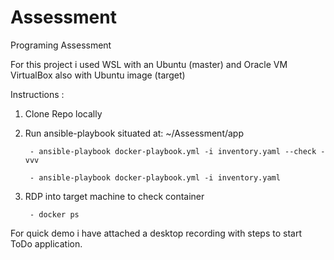 # Assessment

Programing Assessment

  For this project i used WSL with an Ubuntu (master) and Oracle VM VirtualBox also with Ubuntu image (target)

Instructions :

  1. Clone Repo locally
  2. Run ansible-playbook situated at: ~/Assessment/app
  
          - ansible-playbook docker-playbook.yml -i inventory.yaml --check -vvv

          - ansible-playbook docker-playbook.yml -i inventory.yaml
          
  3. RDP into target machine to check container 
  
          - docker ps
  
  
For quick demo i have attached a desktop recording with steps to start ToDo application.
